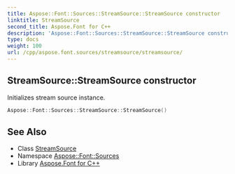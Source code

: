 ```yaml
---
title: Aspose::Font::Sources::StreamSource::StreamSource constructor
linktitle: StreamSource
second_title: Aspose.Font for C++
description: 'Aspose::Font::Sources::StreamSource::StreamSource constructor. Initializes stream source instance in C++.'
type: docs
weight: 100
url: /cpp/aspose.font.sources/streamsource/streamsource/
---
```

## StreamSource::StreamSource constructor


Initializes stream source instance.

```cpp
Aspose::Font::Sources::StreamSource::StreamSource()
```

## See Also

* Class [StreamSource](../)
* Namespace [Aspose::Font::Sources](../../)
* Library [Aspose.Font for C++](../../../)
